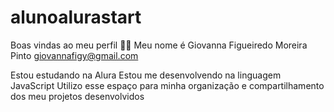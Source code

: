 # alunoalurastart
Boas vindas ao meu perfil 💙💙
Meu nome é Giovanna Figueiredo Moreira Pinto
giovannafigy@gmail.com

Estou estudando na Alura
Estou me desenvolvendo na linguagem JavaScript
Utilizo esse espaço para minha organização e compartilhamento dos meu projetos desenvolvidos
